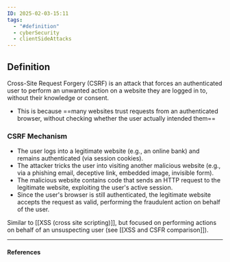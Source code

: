```yaml
---
ID: 2025-02-03-15:11
tags:
  - "#definition"
  - cyberSecurity
  - clientSideAttacks
---
```

## Definition

Cross-Site Request Forgery (CSRF) is an attack that forces an authenticated user to perform an unwanted action on a website they are logged in to, without their knowledge or consent. 
- This is because ==many websites trust requests from an authenticated browser, without checking whether the user actually intended them==

### CSRF Mechanism

- The user logs into a legitimate website (e.g., an online bank) and remains authenticated (via session cookies).
- The attacker tricks the user into visiting another malicious website (e.g., via a phishing email, deceptive link, embedded image, invisible form).
- The malicious website contains code that sends an HTTP request to the legitimate website, exploiting the user's active session.
- Since the user's browser is still authenticated, the legitimate website accepts the request as valid, performing the fraudulent action on behalf of the user.

Similar to [[XSS (cross site scripting)]], but focused on performing actions on behalf of an unsuspecting user (see [[XSS and CSFR comparison]]).

---
#### References


